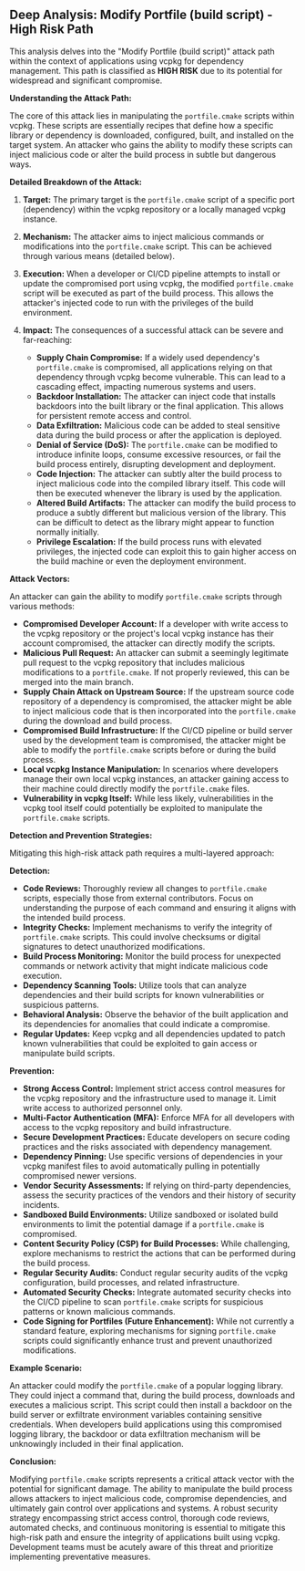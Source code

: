 ## Deep Analysis: Modify Portfile (build script) - High Risk Path

This analysis delves into the "Modify Portfile (build script)" attack path within the context of applications using vcpkg for dependency management. This path is classified as **HIGH RISK** due to its potential for widespread and significant compromise.

**Understanding the Attack Path:**

The core of this attack lies in manipulating the `portfile.cmake` scripts within vcpkg. These scripts are essentially recipes that define how a specific library or dependency is downloaded, configured, built, and installed on the target system. An attacker who gains the ability to modify these scripts can inject malicious code or alter the build process in subtle but dangerous ways.

**Detailed Breakdown of the Attack:**

1. **Target:** The primary target is the `portfile.cmake` script of a specific port (dependency) within the vcpkg repository or a locally managed vcpkg instance.

2. **Mechanism:** The attacker aims to inject malicious commands or modifications into the `portfile.cmake` script. This can be achieved through various means (detailed below).

3. **Execution:** When a developer or CI/CD pipeline attempts to install or update the compromised port using vcpkg, the modified `portfile.cmake` script will be executed as part of the build process. This allows the attacker's injected code to run with the privileges of the build environment.

4. **Impact:** The consequences of a successful attack can be severe and far-reaching:

    * **Supply Chain Compromise:** If a widely used dependency's `portfile.cmake` is compromised, all applications relying on that dependency through vcpkg become vulnerable. This can lead to a cascading effect, impacting numerous systems and users.
    * **Backdoor Installation:** The attacker can inject code that installs backdoors into the built library or the final application. This allows for persistent remote access and control.
    * **Data Exfiltration:** Malicious code can be added to steal sensitive data during the build process or after the application is deployed.
    * **Denial of Service (DoS):** The `portfile.cmake` can be modified to introduce infinite loops, consume excessive resources, or fail the build process entirely, disrupting development and deployment.
    * **Code Injection:**  The attacker can subtly alter the build process to inject malicious code into the compiled library itself. This code will then be executed whenever the library is used by the application.
    * **Altered Build Artifacts:** The attacker can modify the build process to produce a subtly different but malicious version of the library. This can be difficult to detect as the library might appear to function normally initially.
    * **Privilege Escalation:**  If the build process runs with elevated privileges, the injected code can exploit this to gain higher access on the build machine or even the deployment environment.

**Attack Vectors:**

An attacker can gain the ability to modify `portfile.cmake` scripts through various methods:

* **Compromised Developer Account:** If a developer with write access to the vcpkg repository or the project's local vcpkg instance has their account compromised, the attacker can directly modify the scripts.
* **Malicious Pull Request:** An attacker can submit a seemingly legitimate pull request to the vcpkg repository that includes malicious modifications to a `portfile.cmake`. If not properly reviewed, this can be merged into the main branch.
* **Supply Chain Attack on Upstream Source:** If the upstream source code repository of a dependency is compromised, the attacker might be able to inject malicious code that is then incorporated into the `portfile.cmake` during the download and build process.
* **Compromised Build Infrastructure:** If the CI/CD pipeline or build server used by the development team is compromised, the attacker might be able to modify the `portfile.cmake` scripts before or during the build process.
* **Local vcpkg Instance Manipulation:** In scenarios where developers manage their own local vcpkg instances, an attacker gaining access to their machine could directly modify the `portfile.cmake` files.
* **Vulnerability in vcpkg Itself:** While less likely, vulnerabilities in the vcpkg tool itself could potentially be exploited to manipulate the `portfile.cmake` scripts.

**Detection and Prevention Strategies:**

Mitigating this high-risk attack path requires a multi-layered approach:

**Detection:**

* **Code Reviews:** Thoroughly review all changes to `portfile.cmake` scripts, especially those from external contributors. Focus on understanding the purpose of each command and ensuring it aligns with the intended build process.
* **Integrity Checks:** Implement mechanisms to verify the integrity of `portfile.cmake` scripts. This could involve checksums or digital signatures to detect unauthorized modifications.
* **Build Process Monitoring:** Monitor the build process for unexpected commands or network activity that might indicate malicious code execution.
* **Dependency Scanning Tools:** Utilize tools that can analyze dependencies and their build scripts for known vulnerabilities or suspicious patterns.
* **Behavioral Analysis:** Observe the behavior of the built application and its dependencies for anomalies that could indicate a compromise.
* **Regular Updates:** Keep vcpkg and all dependencies updated to patch known vulnerabilities that could be exploited to gain access or manipulate build scripts.

**Prevention:**

* **Strong Access Control:** Implement strict access control measures for the vcpkg repository and the infrastructure used to manage it. Limit write access to authorized personnel only.
* **Multi-Factor Authentication (MFA):** Enforce MFA for all developers with access to the vcpkg repository and build infrastructure.
* **Secure Development Practices:** Educate developers on secure coding practices and the risks associated with dependency management.
* **Dependency Pinning:** Use specific versions of dependencies in your vcpkg manifest files to avoid automatically pulling in potentially compromised newer versions.
* **Vendor Security Assessments:** If relying on third-party dependencies, assess the security practices of the vendors and their history of security incidents.
* **Sandboxed Build Environments:** Utilize sandboxed or isolated build environments to limit the potential damage if a `portfile.cmake` is compromised.
* **Content Security Policy (CSP) for Build Processes:** While challenging, explore mechanisms to restrict the actions that can be performed during the build process.
* **Regular Security Audits:** Conduct regular security audits of the vcpkg configuration, build processes, and related infrastructure.
* **Automated Security Checks:** Integrate automated security checks into the CI/CD pipeline to scan `portfile.cmake` scripts for suspicious patterns or known malicious commands.
* **Code Signing for Portfiles (Future Enhancement):**  While not currently a standard feature, exploring mechanisms for signing `portfile.cmake` scripts could significantly enhance trust and prevent unauthorized modifications.

**Example Scenario:**

An attacker could modify the `portfile.cmake` of a popular logging library. They could inject a command that, during the build process, downloads and executes a malicious script. This script could then install a backdoor on the build server or exfiltrate environment variables containing sensitive credentials. When developers build applications using this compromised logging library, the backdoor or data exfiltration mechanism will be unknowingly included in their final application.

**Conclusion:**

Modifying `portfile.cmake` scripts represents a critical attack vector with the potential for significant damage. The ability to manipulate the build process allows attackers to inject malicious code, compromise dependencies, and ultimately gain control over applications and systems. A robust security strategy encompassing strict access control, thorough code reviews, automated checks, and continuous monitoring is essential to mitigate this high-risk path and ensure the integrity of applications built using vcpkg. Development teams must be acutely aware of this threat and prioritize implementing preventative measures.
